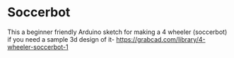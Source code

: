 # Soccerbot
This a beginner friendly Arduino sketch for making a 4 wheeler (soccerbot)
if you need a sample 3d design of it- https://grabcad.com/library/4-wheeler-soccerbot-1
